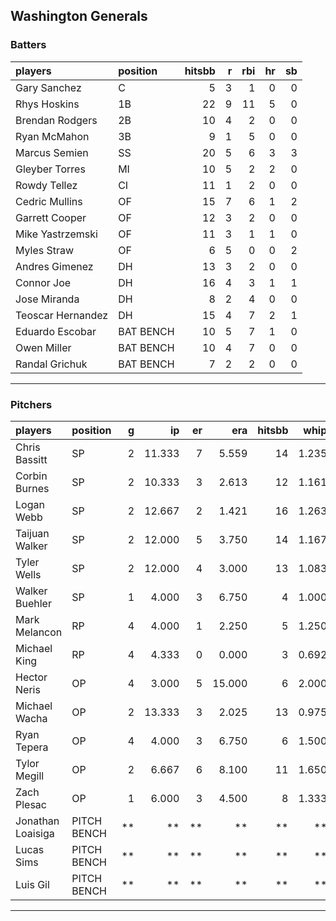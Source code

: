 ## Washington Generals

### Batters

 
|players           |position  | hitsbb|  r| rbi| hr| sb| 
|:-----------------|:---------|------:|--:|---:|--:|--:| 
|Gary Sanchez      |C         |      5|  3|   1|  0|  0| 
|Rhys Hoskins      |1B        |     22|  9|  11|  5|  0| 
|Brendan Rodgers   |2B        |     10|  4|   2|  0|  0| 
|Ryan McMahon      |3B        |      9|  1|   5|  0|  0| 
|Marcus Semien     |SS        |     20|  5|   6|  3|  3| 
|Gleyber Torres    |MI        |     10|  5|   2|  2|  0| 
|Rowdy Tellez      |CI        |     11|  1|   2|  0|  0| 
|Cedric Mullins    |OF        |     15|  7|   6|  1|  2| 
|Garrett Cooper    |OF        |     12|  3|   2|  0|  0| 
|Mike Yastrzemski  |OF        |     11|  3|   1|  1|  0| 
|Myles Straw       |OF        |      6|  5|   0|  0|  2| 
|Andres Gimenez    |DH        |     13|  3|   2|  0|  0| 
|Connor Joe        |DH        |     16|  4|   3|  1|  1| 
|Jose Miranda      |DH        |      8|  2|   4|  0|  0| 
|Teoscar Hernandez |DH        |     15|  4|   7|  2|  1| 
|Eduardo Escobar   |BAT BENCH |     10|  5|   7|  1|  0| 
|Owen Miller       |BAT BENCH |     10|  4|   7|  0|  0| 
|Randal Grichuk    |BAT BENCH |      7|  2|   2|  0|  0| 


* * *

### Pitchers

 
|players           |position    |  g|     ip| er|    era| hitsbb|  whip| so|  w| sv| 
|:-----------------|:-----------|--:|------:|--:|------:|------:|-----:|--:|--:|--:| 
|Chris Bassitt     |SP          |  2| 11.333|  7|  5.559|     14| 1.235| 13|  1|  0| 
|Corbin Burnes     |SP          |  2| 10.333|  3|  2.613|     12| 1.161| 16|  1|  0| 
|Logan Webb        |SP          |  2| 12.667|  2|  1.421|     16| 1.263| 12|  1|  0| 
|Taijuan Walker    |SP          |  2| 12.000|  5|  3.750|     14| 1.167| 14|  1|  0| 
|Tyler Wells       |SP          |  2| 12.000|  4|  3.000|     13| 1.083|  7|  2|  0| 
|Walker Buehler    |SP          |  1|  4.000|  3|  6.750|      4| 1.000|  6|  0|  0| 
|Mark Melancon     |RP          |  4|  4.000|  1|  2.250|      5| 1.250|  1|  1|  0| 
|Michael King      |RP          |  4|  4.333|  0|  0.000|      3| 0.692|  6|  1|  0| 
|Hector Neris      |OP          |  4|  3.000|  5| 15.000|      6| 2.000|  2|  0|  0| 
|Michael Wacha     |OP          |  2| 13.333|  3|  2.025|     13| 0.975|  9|  1|  0| 
|Ryan Tepera       |OP          |  4|  4.000|  3|  6.750|      6| 1.500|  5|  0|  0| 
|Tylor Megill      |OP          |  2|  6.667|  6|  8.100|     11| 1.650| 10|  0|  0| 
|Zach Plesac       |OP          |  1|  6.000|  3|  4.500|      8| 1.333|  2|  0|  0| 
|Jonathan Loaisiga |PITCH BENCH | **|     **| **|     **|     **|    **| **| **| **| 
|Lucas Sims        |PITCH BENCH | **|     **| **|     **|     **|    **| **| **| **| 
|Luis Gil          |PITCH BENCH | **|     **| **|     **|     **|    **| **| **| **| 


* * *


